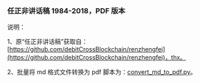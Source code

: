 ### 任正非讲话稿 1984-2018，PDF 版本

说明：

1、原“任正非讲话稿”获取自：[https://github.com/debitCrossBlockchain/renzhengfei](https://github.com/debitCrossBlockchain/renzhengfei)，thx。

2、批量将 md 格式文件转换为 pdf 脚本为：[convert_md_to_pdf.py](https://github.com/lth-github-111/renzhengfei_speeches/blob/master/convert_md_to_pdf.py)。
